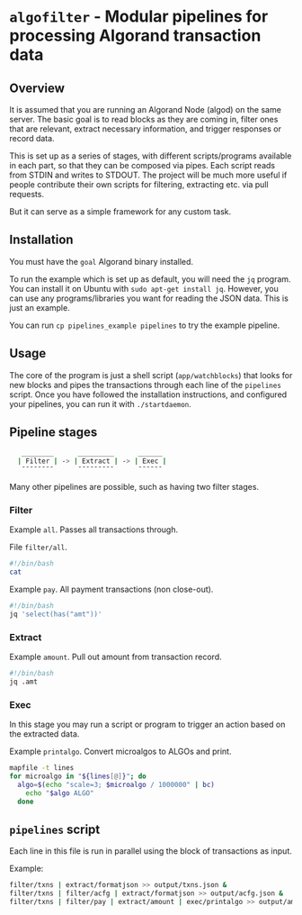 # `algofilter` - Modular pipelines for processing Algorand transaction data

## Overview

It is assumed that you are running an Algorand Node (algod) on the same server.
The basic goal is to read blocks as they are coming in, filter ones that are relevant, extract necessary information, and trigger responses or
record data.

This is set up as a series of stages, with different scripts/programs available in each part, so that they can be composed via pipes.
Each script reads from STDIN and writes to STDOUT.
The project will be much more useful if people contribute their own scripts for filtering, extracting etc. via pull requests.

But it can serve as a simple framework for any custom task.

## Installation

You must have the `goal` Algorand binary installed.

To run the example which is set up as default, you will need the `jq` program. 
You can install it on Ubuntu with `sudo apt-get install jq`.
However, you can use any programs/libraries you want for reading the JSON data. This is just an example.

You can run `cp pipelines_example pipelines` to try the example pipeline.

## Usage

The core of the program is just a shell script (`app/watchblocks`) that looks for new blocks and pipes the transactions
through each line of the `pipelines` script.
Once you have followed the installation instructions, and configured your pipelines, you can run it with `./startdaemon`.

## Pipeline stages

```sh
   ________      _________      ______
  | Filter | -> | Extract | -> | Exec |
   ¯¯¯¯¯¯¯¯      ¯¯¯¯¯¯¯¯¯      ¯¯¯¯¯¯
```

Many other pipelines are possible, such as having two filter stages.

### Filter

Example `all`. Passes all transactions through.

File `filter/all`.

```sh
#!/bin/bash
cat
```

Example `pay`. All payment transactions (non close-out).

```sh
#!/bin/bash
jq 'select(has("amt"))'
```

### Extract

Example `amount`. Pull out amount from transaction record.

```sh
#!/bin/bash
jq .amt
```

### Exec

In this stage you may run a script or program to trigger an action based on the extracted data.

Example `printalgo`. Convert microalgos to ALGOs and print.

```sh
mapfile -t lines
for microalgo in "${lines[@]}"; do
  algo=$(echo "scale=3; $microalgo / 1000000" | bc)
    echo "$algo ALGO"
  done
```

## `pipelines` script

Each line in this file is run in parallel using the block of transactions as input.

Example:

```sh
filter/txns | extract/formatjson >> output/txns.json &
filter/txns | filter/acfg | extract/formatjson >> output/acfg.json &
filter/txns | filter/pay | extract/amount | exec/printalgo >> output/amounts &
```
